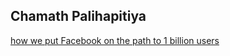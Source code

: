 
## Chamath Palihapitiya ##
[how we put Facebook on the path to 1 billion users](http://www.youtube.com/watch?v=raIUQP71SBU&feature=youtu.be)
